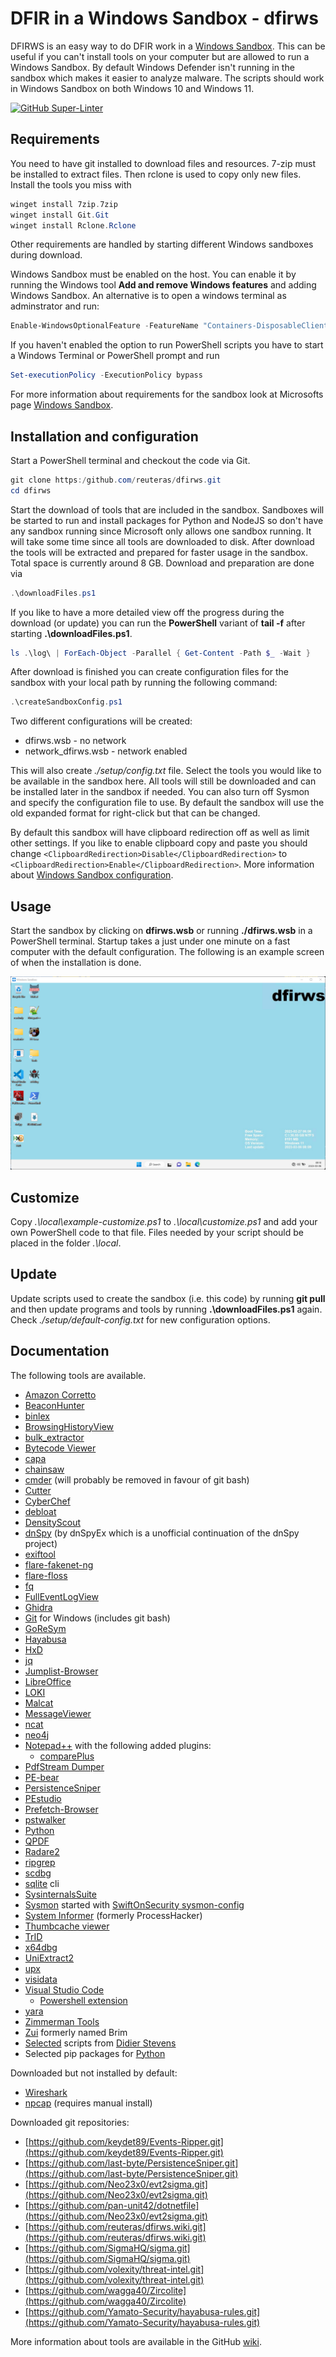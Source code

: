 # DFIR in a Windows Sandbox - dfirws

DFIRWS is an easy way to do DFIR work in a [Windows Sandbox][wsa]. This can be useful if you can't install tools on your computer but are allowed to run a Windows Sandbox. By default Windows Defender isn't running in the sandbox which makes it easier to analyze malware. The scripts should work in Windows Sandbox on both Windows 10 and Windows 11.

[![GitHub Super-Linter](https://github.com/reuteras/dfirws/actions/workflows/linter.yml/badge.svg)](https://github.com/marketplace/actions/super-linter)

## Requirements

You need to have git installed to download files and resources. 7-zip must be installed to extract files. Then rclone is used to copy only new files. Install the tools you miss with

```PowerShell
winget install 7zip.7zip
winget install Git.Git
winget install Rclone.Rclone
```

Other requirements are handled by starting different Windows sandboxes during download.

Windows Sandbox must be enabled on the host. You can enable it by running the Windows tool **Add and remove Windows features** and adding Windows Sandbox. An alternative is to open a windows terminal as adminstrator and run:

```PowerShell
Enable-WindowsOptionalFeature -FeatureName "Containers-DisposableClientVM" -All -Online
```

If you haven't enabled the option to run PowerShell scripts you have to start a Windows Terminal or PowerShell prompt and run

```PowerShell
Set-executionPolicy -ExecutionPolicy bypass
```

For more information about requirements for the sandbox look at Microsofts page [Windows Sandbox][wsa].

## Installation and configuration

Start a PowerShell terminal and checkout the code via Git.

```PowerShell
git clone https:/github.com/reuteras/dfirws.git
cd dfirws
```

Start the download of tools that are included in the sandbox. Sandboxes will be started to run and install packages for Python and NodeJS so don't have any sandbox running since Microsoft only allows one sandbox running. It will take some time since all tools are downloaded to disk. After download the tools will be extracted and prepared for faster usage in the sandbox.
Total space is currently around 8 GB. Download and preparation are done via

```PowerShell
.\downloadFiles.ps1
```

If you like to have a more detailed view off the progress during the download (or update) you can run the **PowerShell** variant of **tail -f** after starting **.\downloadFiles.ps1**.

```PowerShell
ls .\log\ | ForEach-Object -Parallel { Get-Content -Path $_ -Wait }
```

After download is finished you can create configuration files for the sandbox with your local path by running the following command:

```PowerShell
.\createSandboxConfig.ps1
```

Two different configurations will be created:

- dfirws.wsb - no network
- network_dfirws.wsb - network enabled

This will also create *./setup/config.txt* file. Select the tools you would like to be available in the sandbox here. All tools will still be downloaded and can be installed later in the sandbox if needed. You can also turn off Sysmon and specify the configuration file to use. By default the sandbox will use the old expanded format for right-click but that can be changed.

By default this sandbox will have clipboard redirection off as well as limit other settings. If you like to enable clipboard copy and paste you should change `<ClipboardRedirection>Disable</ClipboardRedirection>` to `<ClipboardRedirection>Enable</ClipboardRedirection>`. More information about [Windows Sandbox configuration][wsc].

## Usage

Start the sandbox by clicking on **dfirws.wsb** or running **./dfirws.wsb** in a PowerShell terminal. Startup takes a just under one minute on a fast computer with the default configuration. The following is an example screen of when the installation is done.

![Screen when installation is done](./resources/images/screen.png)

## Customize

Copy *.\local\example-customize.ps1* to *.\local\customize.ps1* and add your own PowerShell code to that file. Files needed by your script should be placed in the folder *.\local*.

## Update

Update scripts used to create the sandbox (i.e. this code) by running **git pull** and then update programs and tools by running **.\downloadFiles.ps1** again. Check *./setup/default-config.txt* for new configuration options.

## Documentation

The following tools are available.

- [Amazon Corretto][amc]
- [BeaconHunter][bhu]
- [binlex][bin]
- [BrowsingHistoryView][bhv]
- [bulk_extractor][bul]
- [Bytecode Viewer][bcv]
- [capa][cap]
- [chainsaw][cha]
- [cmder][cer] (will probably be removed in favour of git bash)
- [Cutter][cut]
- [CyberChef][cyb]
- [debloat][deb]
- [DensityScout][den]
- [dnSpy][dns] (by dnSpyEx which is a unofficial continuation of the dnSpy project)
- [exiftool][ext]
- [flare-fakenet-ng][ffn]
- [flare-floss][flf]
- [fq][fq]
- [FullEventLogView][fel]
- [Ghidra][ghi]
- [Git][git] for Windows (includes git bash)
- [GoReSym][grs]
- [Hayabusa][hay]
- [HxD][hxd]
- [jq][jq]
- [Jumplist-Browser][jub]
- [LibreOffice][lio]
- [LOKI][lok]
- [Malcat][mal]
- [MessageViewer][mev]
- [ncat][nca]
- [neo4j][neo]
- [Notepad++][not] with the following added plugins:
  - [comparePlus][ncp]
- [PdfStream Dumper][psd]
- [PE-bear][peb]
- [PersistenceSniper][per]
- [PEstudio][pes]
- [Prefetch-Browser][prb]
- [pstwalker][pst]
- [Python][pyt]
- [QPDF][qpd]
- [Radare2][rad]
- [ripgrep][rip]
- [scdbg][scd]
- [sqlite][sql] cli
- [SysinternalsSuite][syi]
- [Sysmon][sym] started with [SwiftOnSecurity sysmon-config][sws]
- [System Informer][sin] (formerly ProcessHacker)
- [Thumbcache viewer][thu]
- [TrID][tri]
- [x64dbg][xdb]
- [UniExtract2][ue2]
- [upx][upx]
- [visidata][vis]
- [Visual Studio Code][vsc]
  - [Powershell extension][vpe]
- [yara][yar]
- [Zimmerman Tools][zim]
- [Zui][zui] formerly named Brim
- [Selected][sdi] scripts from [Didier Stevens][dis]
- Selected pip packages for [Python][pip]

Downloaded but not installed by default:

- [Wireshark][wis]
- [npcap][npc] (requires manual install)

Downloaded git repositories:

- [https://github.com/keydet89/Events-Ripper.git](https://github.com/keydet89/Events-Ripper.git)
- [https://github.com/last-byte/PersistenceSniper.git](https://github.com/last-byte/PersistenceSniper.git)
- [https://github.com/Neo23x0/evt2sigma.git](https://github.com/Neo23x0/evt2sigma.git)
- [https://github.com/pan-unit42/dotnetfile](https://github.com/Neo23x0/evt2sigma.git)
- [https://github.com/reuteras/dfirws.wiki.git](https://github.com/reuteras/dfirws.wiki.git)
- [https://github.com/SigmaHQ/sigma.git](https://github.com/SigmaHQ/sigma.git)
- [https://github.com/volexity/threat-intel.git](https://github.com/volexity/threat-intel.git)
- [https://github.com/wagga40/Zircolite](https://github.com/wagga40/Zircolite)
- [https://github.com/Yamato-Security/hayabusa-rules.git](https://github.com/Yamato-Security/hayabusa-rules.git)

More information about tools are available in the GitHub [wiki][wid].

  [amc]: https://docs.aws.amazon.com/corretto/
  [bcv]: https://github.com/Konloch/bytecode-viewer
  [bhv]: https://www.nirsoft.net/utils/browsing_history_view.html
  [bhu]: https://github.com/3lp4tr0n/BeaconHunter
  [bin]: https://github.com/c3rb3ru5d3d53c/binlex
  [bul]: https://github.com/simsong/bulk_extractor
  [cap]: https://github.com/mandiant/capa
  [cer]: https://github.com/cmderdev/cmder
  [cha]: https://github.com/WithSecureLabs/chainsaw
  [cut]: https://github.com/rizinorg/cutter
  [cyb]: https://github.com/gchq/CyberChef
  [deb]: https://github.com/Squiblydoo/debloat
  [den]: https://cert.at/en/downloads/software/software-densityscout
  [dis]: https://github.com/DidierStevens/DidierStevensSuite
  [dns]: https://github.com/dnSpyEx/dnSpy
  [ext]: https://exiftool.org/
  [fel]: https://www.nirsoft.net/utils/full_event_log_view.html
  [ffn]: https://github.com/mandiant/flare-fakenet-ng
  [flf]: https://github.com/mandiant/flare-floss
  [fq]:  https://github.com/wader/fq
  [ghi]: https://github.com/NationalSecurityAgency/ghidra
  [git]: https://github.com/git-for-windows/git/
  [grs]: https://github.com/mandiant/GoReSym
  [hay]: https://github.com/Yamato-Security/hayabusa
  [hxd]: https://mh-nexus.de/
  [jq]:  https://github.com/stedolan/jq
  [jub]: https://github.com/kacos2000/Jumplist-Browser
  [lio]: https://www.libreoffice.org/
  [lok]: https://github.com/Neo23x0/Loki
  [mal]: https://malcat.fr/
  [mev]: https://github.com/lolo101/MsgViewer
  [nca]: https://nmap.org/ncat/
  [ncp]: https://github.com/pnedev/comparePlus
  [neo]: https://neo4j.com/
  [not]: https://notepad-plus-plus.org/
  [npc]: https://npcap.com/
  [peb]: https://github.com/hasherezade/pe-bear
  [per]: https://github.com/last-byte/PersistenceSniper
  [pes]: https://www.winitor.com/
  [pip]: ./resources/download/python.ps1
  [prb]: https://github.com/kacos2000/Prefetch-Browser
  [psd]: https://github.com/dzzie/pdfstreamdumper/
  [pst]: https://www.pstwalker.com/blog/convert-pst-to-msg.html
  [pyt]: https://python.org/
  [qpd]: https://github.com/qpdf/qpdf
  [rad]: https://www.radare.org/n/
  [rip]: https://github.com/BurntSushi/ripgrep
  [scd]: https://github.com/dzzie/VS_LIBEMU
  [sdi]: ./resources/download/didier.ps1
  [sin]: https://github.com/winsiderss/systeminformer
  [sql]: https://sqlite.org/
  [sws]: https://github.com/SwiftOnSecurity/sysmon-config
  [syi]: https://learn.microsoft.com/en-us/sysinternals/
  [sym]: https://learn.microsoft.com/en-us/sysinternals/downloads/sysmon
  [thu]: https://thumbcacheviewer.github.io/
  [tri]: https://mark0.net/soft-trid-e.html
  [ue2]: https://github.com/Bioruebe/UniExtract2
  [upx]: https://github.com/upx/upx
  [vis]: https://www.visidata.org/
  [vpe]: https://github.com/PowerShell/vscode-powershell/
  [vsc]: https://code.visualstudio.com/
  [wid]: https://github.com/reuteras/dfirws/wiki/Documentation
  [wis]: https://wireshark.org/
  [wsa]: https://learn.microsoft.com/en-us/windows/security/threat-protection/windows-sandbox/windows-sandbox-overview
  [wsc]: https://learn.microsoft.com/en-us/windows/security/threat-protection/windows-sandbox/windows-sandbox-configure-using-wsb-file
  [xdb]: https://x64dbg.com/
  [yar]: https://github.com/VirusTotal/yara
  [zim]: https://github.com/EricZimmerman
  [zui]: https://github.com/brimdata/zui
